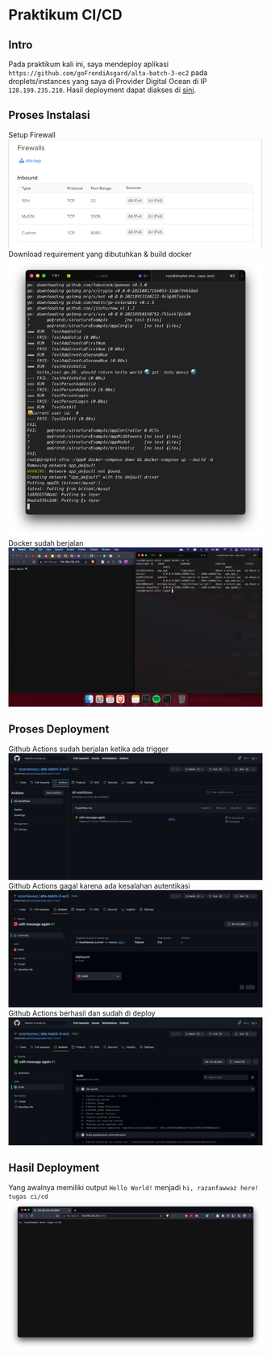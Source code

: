 # Praktikum CI/CD

## Intro
Pada praktikum kali ini, saya mendeploy aplikasi `https://github.com/goFrendiAsgard/alta-batch-3-ec2` pada droplets/instances yang saya di Provider Digital Ocean di IP `128.199.235.210`.
Hasil deployment dapat diakses di [sini](http://128.199.235.210:8080/).

## Proses Instalasi
Setup Firewall
![img_2.png](img_2.png)
Download requirement yang dibutuhkan & build docker
![img.png](img.png)
Docker sudah berjalan
![img_1.png](img_1.png)

## Proses Deployment
Github Actions sudah berjalan ketika ada trigger 
![img_3.png](img_3.png)
Github Actions gagal karena ada kesalahan autentikasi
![img_4.png](img_4.png)
Github Actions berhasil dan sudah di deploy
![img_5.png](img_5.png)

## Hasil Deployment
Yang awalnya memiliki output `Hello World!` menjadi `hi, razanfawwaz here! tugas ci/cd`
![img_6.png](img_6.png)